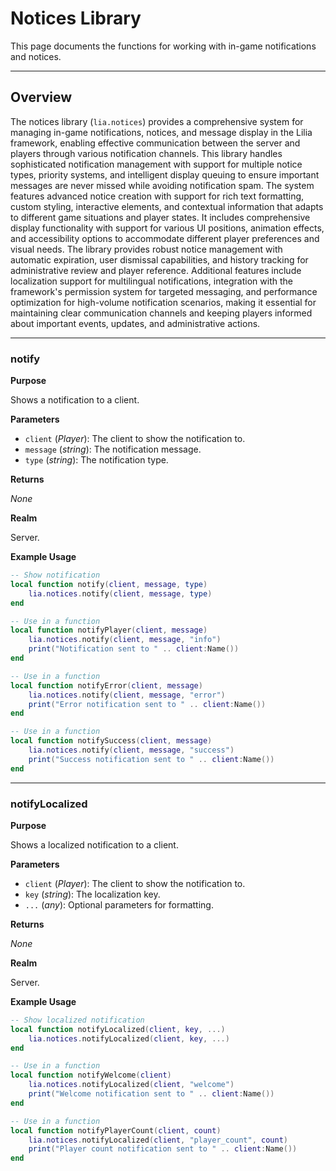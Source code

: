 # Notices Library

This page documents the functions for working with in-game notifications and notices.

---

## Overview

The notices library (`lia.notices`) provides a comprehensive system for managing in-game notifications, notices, and message display in the Lilia framework, enabling effective communication between the server and players through various notification channels. This library handles sophisticated notification management with support for multiple notice types, priority systems, and intelligent display queuing to ensure important messages are never missed while avoiding notification spam. The system features advanced notice creation with support for rich text formatting, custom styling, interactive elements, and contextual information that adapts to different game situations and player states. It includes comprehensive display functionality with support for various UI positions, animation effects, and accessibility options to accommodate different player preferences and visual needs. The library provides robust notice management with automatic expiration, user dismissal capabilities, and history tracking for administrative review and player reference. Additional features include localization support for multilingual notifications, integration with the framework's permission system for targeted messaging, and performance optimization for high-volume notification scenarios, making it essential for maintaining clear communication channels and keeping players informed about important events, updates, and administrative actions.

---

### notify

**Purpose**

Shows a notification to a client.

**Parameters**

* `client` (*Player*): The client to show the notification to.
* `message` (*string*): The notification message.
* `type` (*string*): The notification type.

**Returns**

*None*

**Realm**

Server.

**Example Usage**

```lua
-- Show notification
local function notify(client, message, type)
    lia.notices.notify(client, message, type)
end

-- Use in a function
local function notifyPlayer(client, message)
    lia.notices.notify(client, message, "info")
    print("Notification sent to " .. client:Name())
end

-- Use in a function
local function notifyError(client, message)
    lia.notices.notify(client, message, "error")
    print("Error notification sent to " .. client:Name())
end

-- Use in a function
local function notifySuccess(client, message)
    lia.notices.notify(client, message, "success")
    print("Success notification sent to " .. client:Name())
end
```

---

### notifyLocalized

**Purpose**

Shows a localized notification to a client.

**Parameters**

* `client` (*Player*): The client to show the notification to.
* `key` (*string*): The localization key.
* `...` (*any*): Optional parameters for formatting.

**Returns**

*None*

**Realm**

Server.

**Example Usage**

```lua
-- Show localized notification
local function notifyLocalized(client, key, ...)
    lia.notices.notifyLocalized(client, key, ...)
end

-- Use in a function
local function notifyWelcome(client)
    lia.notices.notifyLocalized(client, "welcome")
    print("Welcome notification sent to " .. client:Name())
end

-- Use in a function
local function notifyPlayerCount(client, count)
    lia.notices.notifyLocalized(client, "player_count", count)
    print("Player count notification sent to " .. client:Name())
end
```
